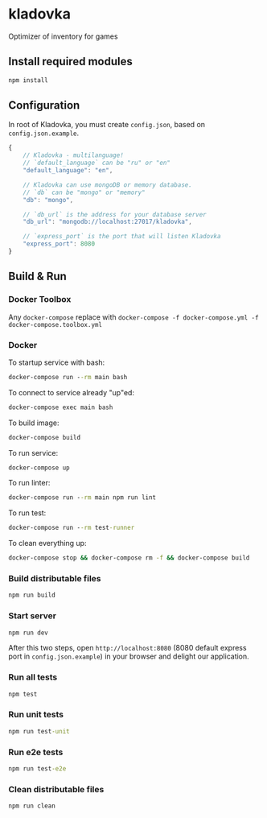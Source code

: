 # kladovka

Optimizer of inventory for games

## Install required modules

```bat
npm install
```

## Configuration

In root of Kladovka, you must create `config.json`, based on `config.json.example`.

```js
{
    // Kladovka - multilanguage!
    // `default_language` can be "ru" or "en"
    "default_language": "en",

    // Kladovka can use mongoDB or memory database.
    // `db` can be "mongo" or "memory"
    "db": "mongo",

    // `db_url` is the address for your database server
    "db_url": "mongodb://localhost:27017/kladovka",

    // `express_port` is the port that will listen Kladovka
    "express_port": 8080
}
```

## Build & Run

### Docker Toolbox

Any `docker-compose` replace with `docker-compose -f docker-compose.yml -f docker-compose.toolbox.yml`

### Docker

To startup service with bash:

```bat
docker-compose run --rm main bash
```

To connect to service already "up"ed:

```bat
docker-compose exec main bash
```

To build image:

```bat
docker-compose build
```

To run service:

```bat
docker-compose up
```

To run linter:

```bat
docker-compose run --rm main npm run lint
```

To run test:

```bat
docker-compose run --rm test-runner
```

To clean everything up:

```bat
docker-compose stop && docker-compose rm -f && docker-compose build
```

### Build distributable files

```bat
npm run build
```

### Start server

```bat
npm run dev
```

After this two steps, open `http://localhost:8080` (8080 default express port in
`config.json.example`) in your browser and delight our application.

### Run all tests

```bat
npm test
```

### Run unit tests

```bat
npm run test-unit
```

### Run e2e tests

```bat
npm run test-e2e
```

### Clean distributable files

```bat
npm run clean
```
